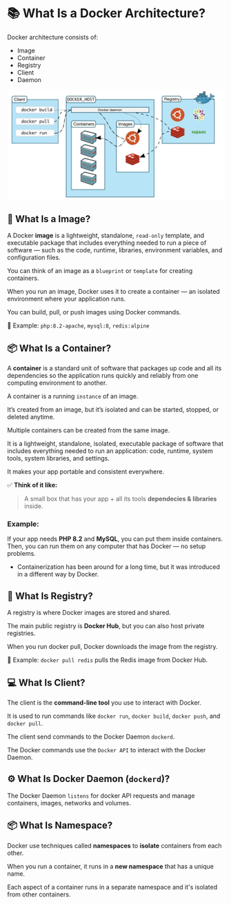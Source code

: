 # 📚 What Is a Docker Architecture?

Docker architecture consists of:
- Image
- Container
- Registry
- Client
- Daemon

![Docker Architecture](./../images/docker-architecture.png)

## 🧱 What Is a Image?

A Docker **image** is a lightweight, standalone, `read-only` template, and executable package that includes everything needed to run a piece of software — such as the code, runtime, libraries, environment variables, and configuration files.

You can think of an image as a `blueprint` or `template` for creating containers.

When you run an image, Docker uses it to create a container — an isolated environment where your application runs.

You can build, pull, or push images using Docker commands.

🧩 Example: `php:8.2-apache`, `mysql:8`, `redis:alpine`

## 📦 What Is a Container?

A **container** is a standard unit of software that packages up code and all its dependencies so the application runs quickly and reliably from one computing environment to another.

A container is a running `instance` of an image.

It’s created from an image, but it’s isolated and can be started, stopped, or deleted anytime.

Multiple containers can be created from the same image.

It is a lightweight, standalone, isolated, executable package of software that includes everything needed to run an application: code, runtime, system tools, system libraries, and settings.

It makes your app portable and consistent everywhere.

✅ **Think of it like:**
> A small box that has your app + all its tools **dependecies & libraries** inside.

### Example:
If your app needs **PHP 8.2** and **MySQL**, you can put them inside containers.  
Then, you can run them on any computer that has Docker — no setup problems.

- Containerization has been around for a long time, but it was introduced in a different way by Docker.

## 🐳 What Is Registry?

A registry is where Docker images are stored and shared.

The main public registry is **Docker Hub**, but you can also host private registries.

When you run docker pull, Docker downloads the image from the registry.

🧩 Example: `docker pull redis` pulls the Redis image from Docker Hub.

## 💻 What Is Client?

The client is the **command-line tool** you use to interact with Docker.

It is used to run commands like `docker run`, `docker build`, `docker push`, and `docker pull`.

The client send commands to the Docker Daemon `dockerd`.

The Docker commands use the `Docker API` to interact with the Docker Daemon.

## ⚙️ What Is Docker Daemon (`dockerd`)?

The Docker Daemon `listens` for docker API requests and manage containers, images, networks and volumes.

## 📦 What Is Namespace?

Docker use techniques called **namespaces** to **isolate** containers from each other.

When you run a container, it runs in a **new namespace** that has a unique name.

Each aspect of a container runs in a separate namespace and it's isolated from other containers.
